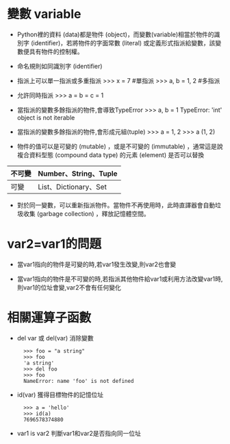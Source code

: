 # 變數 variable
*  Python裡的資料 (data)都是物件 (object)，而變數(variable)相當於物件的識別字 (identifier)，若將物件的字面常數 (literal) 或定義形式指派給變數，該變數便具有物件的控制權。

* 命名規則如同識別字 (identifier)
	
* 指派上可以單一指派或多重指派
		>>> x = 7		#單指派
		>>> a, b = 1, 2	#多指派
	
* 允許同時指派
		>>> a = b = c = 1
* 當指派的變數多餘指派的物件,會導致TypeError
		>>> a, b = 1
		TypeError: 'int' object is not iterable

* 當指派的變數多餘指派的物件,會形成元組(tuple)
		>>> a = 1, 2
		>>> a
		(1, 2)

* 物件的值可以是可變的 (mutable) ，或是不可變的 (immutable) ，通常這是說複合資料型態 (compound data type) 的元素 (element) 是否可以替換
	
不可變	|Number、String、Tuple
----	|----
可變	|List、Dictionary、Set
	
* 對於同一變數，可以重新指派物件。當物件不再使用時，此時直譯器會自動垃圾收集 (garbage collection) ，釋放記憶體空間。

# var2=var1的問題
	
* 當var1指向的物件是可變的時,若var1發生改變,則var2也會變
		
* 當var1指向的物件是不可變的時,若指派其他物件給var1或利用方法改變var1時,則var1的位址會變,var2不會有任何變化
	
# 相關運算子函數
	
* del var 或 del(var)		消除變數
	
		>>> foo = "a string"
		>>> foo
		'a string'
		>>> del foo
		>>> foo
		NameError: name 'foo' is not defined

* id(var)					獲得目標物件的記憶位址

		>>> a = 'hello'
		>>> id(a)
		7696578374880

* var1 is var2				判斷var1和var2是否指向同一位址
	
	
	
	
	
	
	
	
	
	
	
	
	
